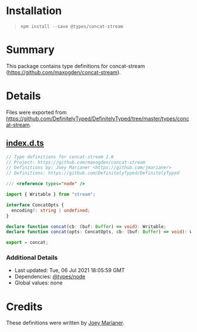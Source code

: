 # Installation

> `npm install --save @types/concat-stream`

# Summary

This package contains type definitions for concat-stream
(https://github.com/maxogden/concat-stream).

# Details

Files were exported from
https://github.com/DefinitelyTyped/DefinitelyTyped/tree/master/types/concat-stream.

## [index.d.ts](https://github.com/DefinitelyTyped/DefinitelyTyped/tree/master/types/concat-stream/index.d.ts)

```ts
// Type definitions for concat-stream 1.6
// Project: https://github.com/maxogden/concat-stream
// Definitions by: Joey Marianer <https://github.com/jmarianer>
// Definitions: https://github.com/DefinitelyTyped/DefinitelyTyped

/// <reference types="node" />

import { Writable } from "stream";

interface ConcatOpts {
  encoding?: string | undefined;
}

declare function concat(cb: (buf: Buffer) => void): Writable;
declare function concat(opts: ConcatOpts, cb: (buf: Buffer) => void): Writable;

export = concat;
```

### Additional Details

- Last updated: Tue, 06 Jul 2021 18:05:59 GMT
- Dependencies: [@types/node](https://npmjs.com/package/@types/node)
- Global values: none

# Credits

These definitions were written by [Joey Marianer](https://github.com/jmarianer).
